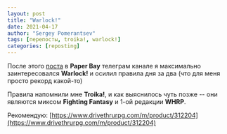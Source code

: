 ```yaml
---
layout: post
title: "Warlock!"
date: 2021-04-17
author: "Sergey Pomerantsev"
tags: [перепосты, troika!, warlock!]
categories: [reposting]
---
```


После этого [поста](https://t.me/paperbay/135?single) в **Paper Bay** телеграм канале я максимально заинтересовался **Warlock!** и осилил правила дня за два (что для меня просто рекорд какой-то)

Правила напомнили мне **Troika!**, и как выяснилось чуть позже -- они являются миксом **Fighting Fantasy** и 1-ой редакции **WHRP**. 

Рекомендую: 
[https://www.drivethrurpg.com/m/product/312204](https://www.drivethrurpg.com/m/product/312204)
